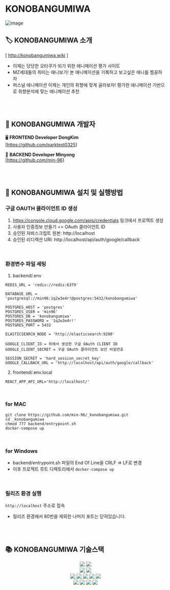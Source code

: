 # KONOBANGUMIWA 

![image](https://github.com/min-96/_konobangumiwa/assets/67457956/db40bc8b-3213-4e41-92ee-595ffc4f2557)


## 🏷️  KONOBANGUMIWA 소개 

[ http://konobangumiwa.wiki ]

* 이제는 당당한 오타쿠가 되기 위한 애니메이션 평가 사이트
* MZ세대들의 취미는 애니보기! 본 애니메이션을 기록하고 보고싶은 애니를 찜꽁하자 
* 퍼스널 애니메이션 이제는 개인의 취향에 맞게 골라보자! 평가한 애니메이션 기반으로 취향분석에 맞는 애니메이션 추천 
<br>
<br>

## 👥  KONOBANGUMIWA 개발자

🖥️  **FRONTEND Developer DongKim**  
   [https://github.com/parktest0325]
   

💾  **BACKEND Developer Minyong**   
    [https://github.com/min-96]


<br>
<br>

## 🔨 KONOBANGUMIWA 설치 및 실행방법
### 구글 OAUTH 클라이언트 ID 생성
1. https://console.cloud.google.com/apis/credentials 링크에서 프로젝트 생성
2. 사용자 인증정보 만들기 => OAuth 클라이언트 ID
3. 승인된 자바스크립트 원본: http://localhost
4. 승인된 리디렉션 URI: http://localhost/api/auth/google/callback

<br>

### 환경변수 파일 세팅
1. backend/.env
```
REDIS_URL = 'redis://redis:6379'

DATABASE_URL = 'postgresql://min96:1q2w3e4r!@postgres:5432/konobangumiwa'

POSTGRES_HOST = 'postgres'
POSTGRES_USER = 'min96'
POSTGRES_DB = 'konobangumiwa'
POSTGRES_PASSWORD = '1q2w3e4r!'
POSTGRES_PORT = 5432

ELASTICSEARCH_NODE = 'http://elasticsearch:9200'

GOOGLE_CLIENT_ID = 위에서 생성한 구글 OAuth CLIENT ID
GOOGLE_CLIENT_SECRET = 구글 OAuth 클라이언트 보안 비밀번호

SESSION_SECRET = 'hard_session_secret_key'
GOOGLE_CALLBACK_URL = 'http://localhost/api/auth/google/callback'
```

2. frontend/.env.local
```
REACT_APP_API_URL='http://localhost/'
```

<br>

### for MAC
```
git clone https://github.com/min-96/_konobangumiwa.git
cd _konobangumiwa
chmod 777 backend/entrypoint.sh
docker-compose up
```

<br>

### for Windows
* backend/entrypoint.sh 파일의 End Of Line을 CRLF => LF로 변경
* 이후 프로젝트 루트 디렉토리에서 `docker-compose up` 
 
<br>

### 릴리즈 환경 실행
`http://localhost` 주소로 접속
* 릴리즈 환경에서 80번을 제외한 나머지 포트는 닫혀있습니다. 


<br>
<br>

## 📚 KONOBANGUMIWA 기술스택

<div align=center> 
  
  <img src="https://img.shields.io/badge/javascript-F7DF1E?style=for-the-badge&logo=javascript&logoColor=black">
  <img src="https://img.shields.io/badge/typescript-3178C6?style=for-the-badge&logo=typescript&logoColor=black">
  
  <br>
  
  
  <img src="https://img.shields.io/badge/react-61DAFB?style=for-the-badge&logo=react&logoColor=black">
  <img src="https://img.shields.io/badge/tailwindcss-06B6D4?style=for-the-badge&logo=tailwindcss&logoColor=black">
  <br>
  
  
  <img src="https://img.shields.io/badge/nestjs-E0234E?style=for-the-badge&logo=nestjs&logoColor=black"> 
  <img src="https://img.shields.io/badge/postgresql-4169E1?style=for-the-badge&logo=postgresql&logoColor=black">
  <img src="https://img.shields.io/badge/redis-DC382D?style=for-the-badge&logo=redis&logoColor=black">
  <img src="https://img.shields.io/badge/graphql-E10098?style=for-the-badge&logo=graphql&logoColor=black">
  <img src="https://img.shields.io/badge/prisma-2D3748?style=for-the-badge&logo=prisma&logoColor=black">
  <br>
  
  <img src="https://img.shields.io/badge/docker-2496ED?style=for-the-badge&logo=docker&logoColor=black">
  <img src="https://img.shields.io/badge/nginx-009639?style=for-the-badge&logo=nginx&logoColor=black">
  <img src="https://img.shields.io/badge/elasticsearch-005571?style=for-the-badge&logo=elasticsearch&logoColor=black"> 
  <img src="https://img.shields.io/badge/amazonec2-ff9900?style=for-the-badge&logo=amazonec2&logoColor=black"> 
</div>
